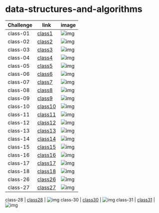 # data-structures-and-algorithms


Challenge	|   link    | image
------------|-----------|----------
class-01    | [class1](challenges/arrayReverse/array-reverse.js) | ![img](assets/arrayReverse.jpg)
class-02    | [class2](challenges/arrayShift/array-shift.js) | ![img](assets/arrayShift.JPG)
class-03    | [class3](challenges/binary/array-binary-search.js) | ![img](assets/binary-uml.jpg)
class-04    | [class4](challenges/code4/code4.js) | ![img](assets/sum.jpg)
class-05    | [class5](challenges/Data-Structures/linkedList/linked-list.js) | ![img](assets/linklist.png)
class-06    | [class6](challenges/Data-Structures/linklist2/linklist2.js) | ![img](assets/insertBefor.png)
class-07    | [class7](challenges/Data-Structures/link3/link3.js) | ![img](assets/k.jpg)
class-08    | [class8](challenges/Data-Structures/ll-zip/zip.js) | ![img](assets/ll-zip.jpg)
class-09    | [class9](challenges/Data-Structures/mock2) | ![img](assets/palind.jpg)
class-10    | [class10](challenges/Data-Structures/stacksAndQueues) | ![img](assets/stack&queue.png)
class-11    | [class11](challenges/Data-Structures/PseudoQueue) | ![img](assets/animal.png)
class-12    | [class12](challenges/Data-Structures/fifo-animal-shelter) | ![img](assets/animal.png)
class-13    | [class13](challenges/Data-Structures/multi-bracket-validation) | ![img](assets/animal.png)
class-14    | [class14](challenges/Data-Structures/mock2) | ![img]()
class-15    | [class15](challenges/Data-Structures/fifo-animal-shelter) | ![img](assets/bst.png)
class-16    | [class16](challenges/Data-Structures/maxtree) | ![img](assets/maxtree.jpg)
class-17    | [class17](challenges/Data-Structures/breadth) | ![img](assets/breadth.jpg)
class-18    | [class18](challenges/Data-Structures/fizzbuzz-tree) | ![img](assets/fizzBuzz.jpg)
class-26    | [class26](challenges/Data-Structures/insertionSort/selectionSort.js) | ![img]()
class-27    | [class27](challenges/Data-Structures/mergesort/merge.js) | ![img]()

class-28    | [class28](challenges/Data-Structures/QuickSort) | ![img](challenges/Data-Structures/QuickSort/uml.jpg)
class-30    | [class30](challenges/Data-Structures/hashTable/hash.js) | ![img](assets/hash.png)
class-31    | [class31](challenges/Data-Structures/repetedWord/repeat.js) | ![img](assets/repeatedword.png)

